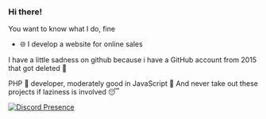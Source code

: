 ### Hi there! 

You want to know what I do, fine
- 🌐 I develop a website for online sales 

I have a little sadness on github because i have a GitHub account from 2015 that got deleted 🥺

PHP 🐘 developer, moderately good in JavaScript 📒
And never take out these projects if laziness is involved 😴

[![Discord Presence](https://lanyard-profile-readme.vercel.app/api/504392983244832780
                            )](https://discord.com/users/504392983244832780)

